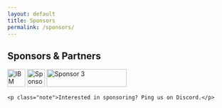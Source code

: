 ```yaml
---
layout: default
title: Sponsors
permalink: /sponsors/
---
```


<main class="container">
  <section id="sponsors" class="card">
    <h2>Sponsors & Partners</h2>
    <div class="sponsor-strip" aria-label="Sponsor logos">
      <img src="{{ '/assets/IBM_Quantum_Logo.png'| relative_url }}" alt="IBM Quantum" class="sponsor-logo" loading="lazy" width="40" height="40">
      <img src="{{ '/assets/sponsor2.png' | relative_url }}" alt="Sponsor 2" class="sponsor-logo" loading="lazy" width="40" height="40">
      <img src="{{ '/assets/sponsor3.png' | relative_url }}" alt="Sponsor 3" class="sponsor-logo" loading="lazy" width="180" height="40">
    </div>

    <p class="note">Interested in sponsoring? Ping us on Discord.</p>
  </section>
</main>
